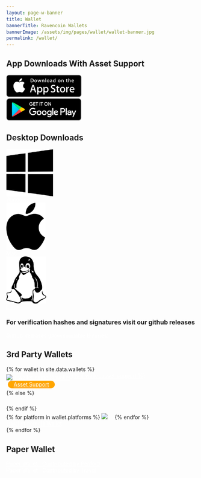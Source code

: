 ```yaml
---
layout: page-w-banner
title: Wallet
bannerTitle: Ravencoin Wallets
bannerImage: /assets/img/pages/wallet/wallet-banner.jpg
permalink: /wallet/
---
```


<div class="page-content">
  <div class="wrapper text-center pt-8 pb-20" style="max-width: 700px;">
    <h2 class="mb-16">App Downloads With Asset Support</h2>
    <div class="flex flex-wrap align-center justify-center pb-4">
      <div class="px-3 w-full sm:w-1/2 text-center sm:text-right mb-5">
          <a href="https://itunes.apple.com/us/app/rvn-wallet/id1371751946?mt=8" target="_blank" class="block"><img style="width:100%;width: 200px;" src="/assets/img/pages/wallet/app-store-badge.svg" alt="app store"/></a>
      </div>
      <div class="px-3 w-full sm:w-1/2 text-center sm:text-left">
        <a href="https://play.google.com/store/apps/details?id=com.ravenwallet" target="_blank" class="block"><img style="width:100%;width: 200px;" src="/assets/img/pages/wallet/google-play-badge.svg" alt="google play"/></a>
      </div>
    </div>
    <h2 class="mt-10 mb-16">Desktop Downloads</h2>
    <div class="flex flex-wrap align-center justify-center">
      <div class="w-full sm:w-1/2 md:w-1/3 px-4 mb-12">
        <div class="bg-grey-lighter max-w-sm rounded overflow-hidden shadow-md hover:by-grey">
          <a class="block px-6 py-4" href="https://github.com/RavenProject/Ravencoin/releases" target="_blank"><img style="max-height: 125px;" src="/assets/img/pages/wallet/windows.svg" align="middle" alt=" Windows wallet"/></a>
        </div>
        <a class="block mt-8 text-lg bg-blue hover:bg-blue-dark rounded p-2 text-white" href="https://github.com/RavenProject/Ravencoin/releases/download/v3.3.1/raven-3.3.1.0-win64-setup-unsigned.exe" download><i class="zmdi zmdi-download"></i><span class="inline-block ml-3">Windows</span></a>
      </div>
      <div class="w-full sm:w-1/2 md:w-1/3 px-4 mb-12">
        <div class="bg-grey-lighter max-w-sm rounded overflow-hidden shadow-md hover:by-grey">
          <a class="block px-6 py-4" href="https://github.com/RavenProject/Ravencoin/releases" target="_blank"><img style="max-height: 125px;" src="/assets/img/pages/wallet/mac.svg" align="middle" alt=" Mac wallet"/></a>
        </div>
        <a class="block mt-8 text-lg bg-blue hover:bg-blue-dark rounded p-2 text-white" href="https://github.com/RavenProject/Ravencoin/releases/download/v3.3.1/raven-3.3.1.0-osx.dmg" download><i class="zmdi zmdi-download"></i><span class="inline-block ml-3">Mac</span></a>
      </div>
      <div class="w-full sm:w-1/2 md:w-1/3 px-4 mb-12">
        <div class="bg-grey-lighter max-w-sm rounded overflow-hidden shadow-md hover:by-grey">
          <a class="block px-6 py-4" href="https://github.com/RavenProject/Ravencoin/releases" target="_blank"><img style="max-height: 125px;" src="/assets/img/pages/wallet/linux.svg" align="middle" alt="Linux wallet"/></a>
        </div>
        <a class="block mt-8 text-lg bg-blue hover:bg-blue-dark rounded p-2 text-white" href="https://github.com/RavenProject/Ravencoin/releases/download/v3.3.1/raven-3.3.1.0-x86_64-linux-gnu.tar.gz" download><i class="zmdi zmdi-download"></i><span class="inline-block ml-3">Linux</span></a>
      </div>
    </div>
    <h3 class="">For verification hashes and signatures visit our github releases</h3>
    <a class="block mt-8 mb-6 text-lg bg-blue hover:bg-blue-dark rounded p-2 text-white" href="https://github.com/RavenProject/Ravencoin/releases"><i class="zmdi zmdi-github-alt"></i><span class="inline-block ml-3">Github Releases (Downloadable Binaries)</span></a>
    <h2>3rd Party Wallets</h2>
    <div class="flex flex-wrap">
      {% for wallet in site.data.wallets %}
      <div class="mb-6 px-2 sm:w-1/2 text-center">
        <div class="bg-grey-lighter max-w-sm rounded overflow-hidden shadow-md hover:by-grey">
          <a class="block px-6 py-4" href="{{ wallet.url }}" target="_blank"><img src="{{ wallet.logo }}" align="middle" alt="{{ wallet.name }} wallet"/>
          {% if wallet.asset-support %}
            <div style="width:125px;height:20px;background:orange;text-align:center;line-height:20px;border-radius:10px;margin-bottom:4px; margin-left:4px">Asset Support</div></a>
          {% else %}
            <div style="width:125px;height:20px;background:none;text-align:center;line-height:20px;border-radius:10px;margin-bottom:4px; margin-left:4px"></div></a>
          {% endif %}
        </div>
        <div class="flex flex-wrap">
          {% for platform in wallet.platforms %}
            <img style="height: 25px; length: 16px; padding-right: 15px; padding-top: 4px;" src="/assets/img/pages/wallet/{{platform}}.svg"/>
          {% endfor %}
        </div>
        <a class="block mt-4 mb-8 text-lg bg-blue hover:bg-blue-dark rounded p-2 text-white" href="{{ wallet.url }}"><i class="zmdi zmdi-download"></i><span class="inline-block ml-3">{{wallet.name}} Wallet</span></a>
      </div>
      {% endfor %}
    </div>
    <h2 class="mt-16 mb-8">Paper Wallet</h2>
    <div class="pt-8 mb-8 pb-8">
      <div class="flex flex-wrap">
        <div class="w-full sm:w-1/2 px-2 mb-4">
          <a class="inline-block text-lg bg-blue hover:bg-blue-dark rounded p-2 text-white px-8" href="https://github.com/todd1251/WalletGenerator.net/tree/ravencoin" target="_blank"><span class="inline-block ml-3">Paper Wallet | Contributed by Penfold</span></a>
        </div>
        <div class="w-full sm:w-1/2 px-2 mb-4">
          <a class="inline-block text-lg bg-blue hover:bg-blue-dark rounded p-2 text-white px-8" href="https://paper.pocketraven.com/" target="_blank"><span class="inline-block ml-3">Paper Wallet | Contributed by Traysi</span></a>
        </div>
      </div>
  </div>
</div>

<style>
  .page-content a {
    color: #fff !important;
  }
</style>
